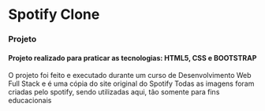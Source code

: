 # Spotify Clone

### Projeto

#### Projeto realizado para praticar as tecnologias: HTML5, CSS e BOOTSTRAP
O projeto foi feito e executado durante um curso de Desenvolvimento Web Full Stack e é uma cópia do site original do Spotify
Todas as imagens foram criadas pelo spotify, sendo utilizadas aqui, tão somente para fins educacionais
